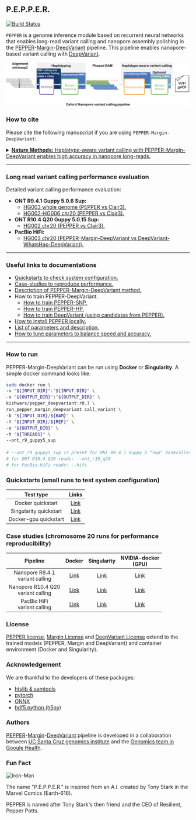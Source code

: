 ## P.E.P.P.E.R.
[![Build Status](https://travis-ci.com/kishwarshafin/pepper.svg?branch=master)](https://travis-ci.com/kishwarshafin/pepper)

`PEPPER` is a genome inference module based on recurrent neural networks that enables long-read variant calling and nanopore assembly polishing in the [PEPPER](https://github.com/kishwarshafin/pepper)-[Margin](https://github.com/UCSC-nanopore-cgl/margin)-[DeepVariant](https://github.com/google/deepvariant) pipeline. This pipeline enables nanopore-based variant calling with [DeepVariant](https://github.com/google/deepvariant).

<p align="center">
<img src="./img/PMDV_variant_calling_ONT_v5.png" alt="PEPPER-Margin-DeepVariant Variant Calling Workflow" width="720p"></img>
</p>

### How to cite
Please cite the following manuscript if you are using `PEPPER-Margin-DeepVariant`:

<details>
<summary><a href="https://www.nature.com/articles/s41592-021-01299-w"><b>Nature Methods:</b> Haplotype-aware variant calling with PEPPER-Margin-DeepVariant enables high accuracy in nanopore long-reads. </a>
</summary>

Authors: Kishwar Shafin, Trevor Pesout, Pi-Chuan Chang, Maria Nattestad, Alexey Kolesnikov, Sidharth Goel, <br/> Gunjan Baid, Mikhail Kolmogorov, Jordan M. Eizenga, Karen H. Miga, Paolo Carnevali, Miten Jain, Andrew Carroll & Benedict Paten.

**Free access link to the manuscript:** [https://rdcu.be/cABfv]()
</details>



---

### Long read variant calling performance evaluation

Detailed variant calling performance evaluation:
* **ONT R9.4.1 Guppy 5.0.6 Sup:**
  * [HG003 whole genome (PEPPER vs Clair3).](./docs/performance_evaluation/Oxford_nanopore_r9_whole_genome.md)
  * [HG002-HG006 chr20 (PEPPER vs Clair3).](./docs/performance_evaluation/Oxford_nanopore_r9_chr20.md)
* **ONT R10.4 Q20 Guppy 5.0.15 Sup:**
  * [HG002 chr20 (PEPPER vs Clair3).](./docs/performance_evaluation/Oxford_nanopore_r10.4_q20_chr20.md)
* **PacBio HiFi:**
  * [HG003 chr20 (PEPPER-Margin-DeepVariant vs DeepVariant-WhatsHap-DeepVariant).](./docs/performance_evaluation/PacBio_hifi_HG003_chr20.md)

---

### Useful links to documentations
* [Quickstarts to check system configuration.](###Case-studies-(chromosome-20-runs-for-performance-reproducibility))
* [Case-studies to reproduce performance.](###Quickstarts-(small-runs-for-docker-or-singularity-to-test-system-configuration))
* [Description of PEPPER-Margin-DeepVariant method.](./docs/misc/pepper_v0.7_method_update.md)
* How to train PEPPER-DeepVariant:
    * [How to train PEPPER-SNP.](./docs/training_pepper_margin_deepvariant/how_to_train_pepper_snp.md)
    * [How to train PEPPER-HP.](./docs/training_pepper_margin_deepvariant/how_to_train_pepper_hp.md)
    * [How to train DeepVariant (using candidates from PEPPER).](./docs/training_pepper_margin_deepvariant/how_to_train_deepvariant.md)
* [How to install PEPPER locally.](./docs/local_install/install_pepper_locally.md)
* [List of parameters and description.](./docs/usage/usage_and_parameters.md)
* [How to tune parameters to balance speed and accuracy.](./docs/usage/speed_and_accuracy.md)

---
### How to run
PEPPER-Margin-DeepVariant can be run using **Docker** or **Singularity**. A simple docker command looks like:
```bash
sudo docker run \
-v "${INPUT_DIR}":"${INPUT_DIR}" \
-v "${OUTPUT_DIR}":"${OUTPUT_DIR}" \
kishwars/pepper_deepvariant:r0.7 \
run_pepper_margin_deepvariant call_variant \
-b "${INPUT_DIR}/${BAM}" \
-f "${INPUT_DIR}/${REF}" \
-o "${OUTPUT_DIR}" \
-t "${THREADS}" \
--ont_r9_guppy5_sup

# --ont_r9_guppy5_sup is preset for ONT R9.4.1 Guppy 5 "Sup" basecaller
# for ONT R10.4 Q20 reads: --ont_r10_q20
# for PacBio-HiFi reads: --hifi
```

### Quickstarts (small runs to test system configuration)
|                  Test type                    |                          Links                                             |
|:---------------------------------------------:|:--------------------------------------------------------------------------:|
|              Docker quickstart                |  [Link](./docs/quickstart/variant_calling_docker_quickstart.md)            |
|              Singularity quickstart           |  [Link](./docs/quickstart/variant_calling_singularity_quickstart.md)       |
|              Docker-gpu quickstart            |  [Link](./docs/quickstart/variant_calling_docker_gpu_quickstart.md)        |

### Case studies (chromosome 20 runs for performance reproducibility)

|                       Pipeline                                 |                         Docker                                 |                               Singularity                                       |                     NVIDIA-docker<br>(GPU)                             |
|:--------------------------------------------------------------:|:--------------------------------------------------------------:|:-------------------------------------------------------------------------------:|:----------------------------------------------------------------------:|
|              Nanopore R9.4.1<br>variant calling                |  [Link](./docs/pipeline_docker/ONT_variant_calling.md)         |  [Link](./docs/pipeline_singularity/ONT_variant_calling_singularity.md)         |  [Link](./docs/pipeline_docker_gpu/ONT_variant_calling_gpu.md)         |
|              Nanopore R10.4 Q20<br>variant calling             |  [Link](./docs/pipeline_docker/ONT_variant_calling_r10_q20.md) |  [Link](./docs/pipeline_singularity/ONT_variant_calling_singularity_r10_q20.md) |  [Link](./docs/pipeline_docker_gpu/ONT_variant_calling_r10_q20_gpu.md) |
|                  PacBio HiFi<br>variant calling                |  [Link](./docs/pipeline_docker/HiFi_variant_calling.md)        |  [Link](./docs/pipeline_singularity/HiFi_variant_calling_singularity.md)        | [Link](./docs/pipeline_docker_gpu/HiFi_variant_calling_gpu.md)         |


### License
[PEPPER license](./LICENSE), [Margin License](https://github.com/UCSC-nanopore-cgl/margin/blob/master/LICENSE.txt) and [DeepVariant License](https://github.com/google/deepvariant/blob/r1.1/LICENSE) extend to the trained models (PEPPER, Margin and DeepVariant) and container environment (Docker and Singularity).

### Acknowledgement
We are thankful to the developers of these packages:
* [htslib & samtools](http://www.htslib.org/)
* [pytorch](https://pytorch.org/)
* [ONNX](https://onnx.ai/)
* [hdf5 python (h5py)](https://www.h5py.org/)

### Authors
[PEPPER](https://github.com/kishwarshafin/pepper)-[Margin](https://github.com/UCSC-nanopore-cgl/margin)-[DeepVariant](https://github.com/google/deepvariant) pipeline is developed in a collaboration between [UC Santa Cruz genomics institute](https://ucscgenomics.soe.ucsc.edu/) and the [Genomics team in Google Health](https://health.google/health-research/genomics/).


### Fun Fact
<img src="https://vignette.wikia.nocookie.net/marveldatabase/images/7/72/Anthony_Stark_%28Earth-616%29_from_Iron_Man_Vol_5_2_002.jpg/revision/latest?cb=20130407031815" alt="Iron-Man" width="240p"> <br/>

The name "P.E.P.P.E.R." is inspired from an A.I. created by Tony Stark in the  Marvel Comics (Earth-616).

PEPPER is named after Tony Stark's then friend and the CEO of Resilient, Pepper Potts.
